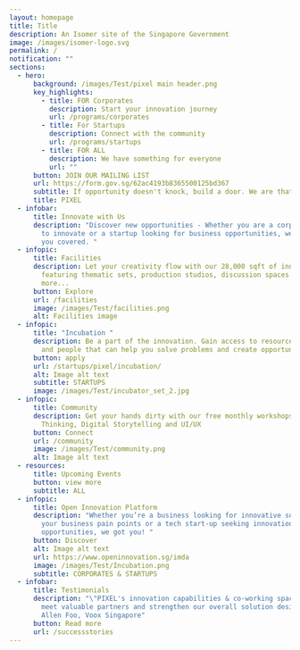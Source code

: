 ```yaml
---
layout: homepage
title: Title
description: An Isomer site of the Singapore Government
image: /images/isomer-logo.svg
permalink: /
notification: ""
sections:
  - hero:
      background: /images/Test/pixel main header.png
      key_highlights:
        - title: FOR Corporates
          description: Start your innovation journey
          url: /programs/corporates
        - title: For Startups
          description: Connect with the community
          url: /programs/startups
        - title: FOR ALL
          description: We have something for everyone
          url: ""
      button: JOIN OUR MAILING LIST
      url: https://form.gov.sg/62ac4193b8365500125bd367
      subtitle: If opportunity doesn't knock, build a door. We are that door.
      title: PIXEL
  - infobar:
      title: Innovate with Us
      description: "Discover new opportunities - Whether you are a corporate looking
        to innovate or a startup looking for business opportunities, we've got
        you covered. "
  - infopic:
      title: Facilities
      description: Let your creativity flow with our 28,000 sqft of innovation space
        featuring thematic sets, production studios, discussion spaces and
        more...
      button: Explore
      url: /facilities
      image: /images/Test/facilities.png
      alt: Facilities image
  - infopic:
      title: "Incubation "
      description: Be a part of the innovation. Gain access to resources, knowledge
        and people that can help you solve problems and create opportunities.
      button: apply
      url: /startups/pixel/incubation/
      alt: Image alt text
      subtitle: STARTUPS
      image: /images/Test/incubator_set_2.jpg
  - infopic:
      title: Community
      description: Get your hands dirty with our free monthly workshops on Design
        Thinking, Digital Storytelling and UI/UX
      button: Connect
      url: /community
      image: /images/Test/community.png
      alt: Image alt text
  - resources:
      title: Upcoming Events
      button: view more
      subtitle: ALL
  - infopic:
      title: Open Innovation Platform
      description: "Whether you’re a business looking for innovative solutions for
        your business pain points or a tech start-up seeking innovation
        opportunities, we got you! "
      button: Discover
      alt: Image alt text
      url: https://www.openinnovation.sg/imda
      image: /images/Test/Incubation.png
      subtitle: CORPORATES & STARTUPS
  - infobar:
      title: Testimonials
      description: "\"PIXEL's innovation capabilities & co-working space led us to
        meet valuable partners and strengthen our overall solution design.\"  -
        Allen Foo, Voox Singapore"
      button: Read more
      url: /successstories
---
```

